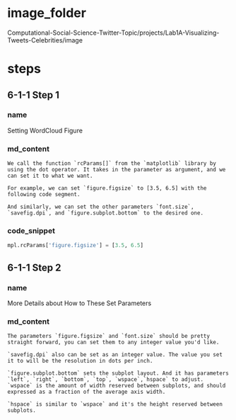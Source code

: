 # image_folder

Computational-Social-Science-Twitter-Topic/projects/Lab1A-Visualizing-Tweets-Celebrities/image

# steps
## 6-1-1 Step 1
### name
Setting WordCloud Figure
### md_content
```
We call the function `rcParams[]` from the `matplotlib` library by using the dot operator. It takes in the parameter as argument, and we can set it to what we want.

For example, we can set `figure.figsize` to [3.5, 6.5] with the following code segment.

And similarly, we can set the other parameters `font.size`, `savefig.dpi`, and `figure.subplot.bottom` to the desired one.
```
### code_snippet
```python
mpl.rcParams['figure.figsize'] = [3.5, 6.5]
```
## 6-1-1 Step 2
### name
More Details about How to These Set Parameters
### md_content
```
The parameters `figure.figsize` and `font.size` should be pretty straight forward, you can set them to any integer value you'd like.

`savefig.dpi` also can be set as an integer value. The value you set it to will be the resolution in dots per inch.

`figure.subplot.bottom` sets the subplot layout. And it has parameters `left`, `right`, `bottom`, `top`, `wspace`,`hspace` to adjust. `wspace` is the amount of width reserved between subplots, and should expressed as a fraction of the average axis width.

`hspace` is similar to `wspace` and it's the height reserved between subplots.
```